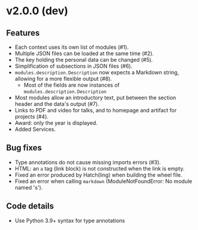 # v2.0.0 (dev)

## Features
  - Each context uses its own list of modules (#1).
  - Multiple JSON files can be loaded at the same time (#2).
  - The key holding the personal data can be changed (#5).
  - Simplification of subsections in JSON files (#6).
  - `modules.description.Description` now expects a Markdown string, allowing for a more flexible output (#8).
    - Most of the fields are now instances of `modules.description.Description`
  - Most modules allow an introductory text, put between the section header and the data's output (#7).
  - Links to PDF and video for talks, and to homepage and artifact for projects (#4).
  - Award: only the year is displayed.
  - Added Services.

## Bug fixes
  - Type annotations do not cause missing imports errors (#3).
  - HTML: an `a` tag (link block) is not constructed when the link is empty.
  - Fixed an error produced by Hatch(ling) when building the wheel file.
  - Fixed an error when calling `markdown` (ModuleNotFoundError: No module named 's').

## Code details
  - Use Python 3.9+ syntax for type annotations
